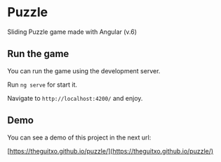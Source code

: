 # Puzzle

Sliding Puzzle game made with Angular (v.6)

## Run the game

You can run the game using the development server.

Run `ng serve` for start it.

Navigate to `http://localhost:4200/` and enjoy.

## Demo

You can see a demo of this project in the next url:

[https://theguitxo.github.io/puzzle/](https://theguitxo.github.io/puzzle/)
